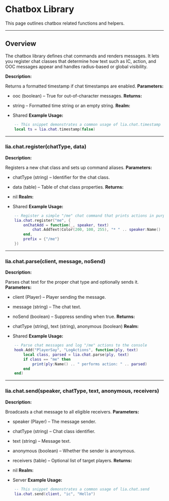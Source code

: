 # Chatbox Library

This page outlines chatbox related functions and helpers.

---

## Overview
The chatbox library defines chat commands and renders messages. It lets you register chat classes that determine how text such as IC, action, and OOC messages appear and handles radius-based or global visibility.

    
**Description:**

Returns a formatted timestamp if chat timestamps are enabled.
**Parameters:**

* ooc (boolean) – True for out-of-character messages.
**Returns:**

* string – Formatted time string or an empty string.
**Realm:**

* Shared
**Example Usage:**

```lua
    -- This snippet demonstrates a common usage of lia.chat.timestamp
    local ts = lia.chat.timestamp(false)
```

---


### lia.chat.register(chatType, data)

    
**Description:**

Registers a new chat class and sets up command aliases.
**Parameters:**

* chatType (string) – Identifier for the chat class.
* data (table) – Table of chat class properties.
**Returns:**

* nil
**Realm:**

* Shared
**Example Usage:**

```lua
    -- Register a simple "/me" chat command that prints actions in purple
    lia.chat.register("me", {
        onChatAdd = function(_, speaker, text)
            chat.AddText(Color(200, 100, 255), "* " .. speaker:Name() .. " " .. text)
        end,
        prefix = {"/me"}
    })
```

---


### lia.chat.parse(client, message, noSend)

    
**Description:**

Parses chat text for the proper chat type and optionally sends it.
**Parameters:**

* client (Player) – Player sending the message.
* message (string) – The chat text.
* noSend (boolean) – Suppress sending when true.
**Returns:**

* chatType (string), text (string), anonymous (boolean)
**Realm:**

* Shared
**Example Usage:**

```lua
    -- Parse chat messages and log "/me" actions to the console
    hook.Add("PlayerSay", "LogActions", function(ply, text)
        local class, parsed = lia.chat.parse(ply, text)
        if class == "me" then
            print(ply:Name() .. " performs action: " .. parsed)
        end
    end)
```

---


### lia.chat.send(speaker, chatType, text, anonymous, receivers)

    
**Description:**

Broadcasts a chat message to all eligible receivers.
**Parameters:**

* speaker (Player) – The message sender.
* chatType (string) – Chat class identifier.
* text (string) – Message text.
* anonymous (boolean) – Whether the sender is anonymous.
* receivers (table) – Optional list of target players.
**Returns:**

* nil
**Realm:**

* Server
**Example Usage:**

```lua
    -- This snippet demonstrates a common usage of lia.chat.send
    lia.chat.send(client, "ic", "Hello")
```
